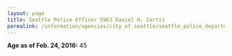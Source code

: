 ```yaml
---
layout: page
title: Seattle Police Officer 5963 Daniel H. Curtis
permalink: /information/agencies/city_of_seattle/seattle_police_department/copbook/5963/
---
```


**Age as of Feb. 24, 2016:** 45

